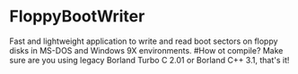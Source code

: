 # FloppyBootWriter
Fast and lightweight application to write and read boot sectors on floppy disks in MS-DOS and Windows 9X environments.
#How ot compile?
Make sure are you using legacy Borland Turbo C 2.01 or Borland C++ 3.1, that's it!

